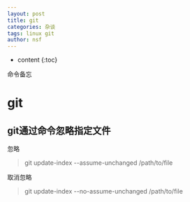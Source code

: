 ```yaml
---
layout: post
title: git
categories: 杂谈
tags: linux git
author: nsf
---
```


* content
{:toc}

命令备忘




# git

## git通过命令忽略指定文件

忽略
> git update-index --assume-unchanged /path/to/file

取消忽略

> git update-index --no-assume-unchanged /path/to/file